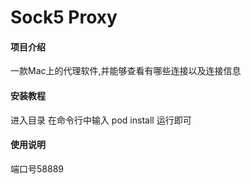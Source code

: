 # Sock5 Proxy

#### 项目介绍
一款Mac上的代理软件,并能够查看有哪些连接以及连接信息

#### 安装教程

进入目录 在命令行中输入 pod install
运行即可

#### 使用说明

端口号58889

